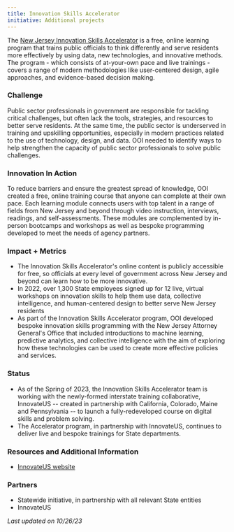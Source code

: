 ```yaml
---
title: Innovation Skills Accelerator
initiative: Additional projects
---
```


The [New Jersey Innovation Skills Accelerator](https://skills.innovation.nj.gov/) is a free, online learning program that trains public officials to think differently and serve residents more effectively by using data, new technologies, and innovative methods. The program - which consists of at-your-own pace and live trainings - covers a range of modern methodologies like user-centered design, agile approaches, and evidence-based decision making.

### Challenge

Public sector professionals in government are responsible for tackling critical challenges, but often lack the tools, strategies, and resources to better serve residents. At the same time, the public sector is underserved in training and upskilling opportunities, especially in modern practices related to the use of technology, design, and data. OOI needed to identify ways to help strengthen the capacity of public sector professionals to solve public challenges.

### Innovation In Action

To reduce barriers and ensure the greatest spread of knowledge, OOI created a free, online training course that anyone can complete at their own pace. Each learning module connects users with top talent in a range of fields from New Jersey and beyond through video instruction, interviews, readings, and self-assessments. These modules are complemented by in-person bootcamps and workshops as well as bespoke programming developed to meet the needs of agency partners.

### Impact + Metrics

-   The Innovation Skills Accelerator's online content is publicly accessible for free, so officials at every level of government across New Jersey and beyond can learn how to be more innovative.
-   In 2022, over 1,300 State employees signed up for 12 live, virtual workshops on innovation skills to help them use data, collective intelligence, and human-centered design to better serve New Jersey residents
-   As part of the Innovation Skills Accelerator program, OOI developed bespoke innovation skills programming with the New Jersey Attorney General's Office that included introductions to machine learning, predictive analytics, and collective intelligence with the aim of exploring how these technologies can be used to create more effective policies and services.

### Status

-   As of the Spring of 2023, the Innovation Skills Accelerator team is working with the newly-formed interstate training collaborative, InnovateUS -- created in partnership with California, Colorado, Maine and Pennsylvania -- to launch a fully-redeveloped course on digital skills and problem solving.
-   The Accelerator program, in partnership with InnovateUS, continues to deliver live and bespoke trainings for State departments.

### Resources and Additional Information

-   [InnovateUS website](https://innovate-us.org/)

### Partners

-   Statewide initiative, in partnership with all relevant State entities
-   InnovateUS

*Last updated on 10/26/23*